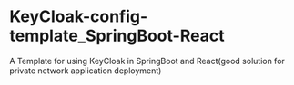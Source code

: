 # KeyCloak-config-template_SpringBoot-React
A Template for using KeyCloak in SpringBoot and React(good solution for private network application deployment)

